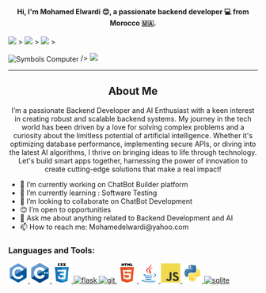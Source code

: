 <h4 align="center">Hi, I'm Mohamed Elwardi 😊, a passionate backend developer 💻 from Morocco 🇲🇦.</h3>
<div></div>
<img src="https://cdn-icons-png.flaticon.com/512/2714/2714073.png" width="90px" display="inline"> >
<img src="https://th.bing.com/th/id/OIP.MCkY3mSiuF1aBsY-YDCdDQHaHa?rs=1&pid=ImgDetMain" width="100px" display="inline"> >
<img src="https://th.bing.com/th/id/R.4505dc63afebb2c6179477f5dc3d78fb?rik=Q50RDrABa6X2Hw&pid=ImgRaw&r=0" width="85px" display="inline"> >

<img src="https://www.freeiconspng.com/uploads/apple-computer-laptop-mac-monitor-screen-icon--icon-search--16.png" width="90px" align="center" alt="Symbols Computer" display="inline"> />
<img src="https://static.vecteezy.com/system/resources/previews/006/662/139/non_2x/artificial-intelligence-ai-processor-chip-icon-symbol-for-graphic-design-logo-web-site-social-media-mobile-app-ui-illustration-free-vector.jpg" width="90px" display="inline">
</div>
<hr>
<h2 align= "center">About Me</h2>
<p align = "center">I’m a passionate Backend Developer and AI Enthusiast with a keen interest in creating robust and scalable backend systems. My journey in the tech world has been driven by a love for solving complex problems and a curiosity about the limitless potential of artificial intelligence. Whether it's optimizing database performance, implementing secure APIs, or diving into the latest AI algorithms, I thrive on bringing ideas to life through technology. Let's build smart apps together, harnessing the power of innovation to create cutting-edge solutions that make a real impact!</p>
<ul>
<li>🔭 I’m currently working on ChatBot Builder platform</li>
<li>🌱 I’m currently learning : Software Testing</li>
<li> 👯 I’m looking to collaborate on ChatBot Development</li>
<li> 😊 I’m open to opportunities</li>
<li>💬 Ask me about anything related to Backend Development and AI</li>
<li> 📫 How to reach me: Mohamedelwardi@yahoo.com</li>
</ul>
<h3 align="left">Languages and Tools:</h3>
<p align="left"> <a href="https://www.cprogramming.com/" target="_blank" rel="noreferrer"> <img src="https://raw.githubusercontent.com/devicons/devicon/master/icons/c/c-original.svg" alt="c" width="40" height="40"/> </a> <a href="https://www.w3schools.com/cpp/" target="_blank" rel="noreferrer"> <img src="https://raw.githubusercontent.com/devicons/devicon/master/icons/cplusplus/cplusplus-original.svg" alt="cplusplus" width="40" height="40"/> </a> <a href="https://www.w3schools.com/css/" target="_blank" rel="noreferrer"> <img src="https://raw.githubusercontent.com/devicons/devicon/master/icons/css3/css3-original-wordmark.svg" alt="css3" width="40" height="40"/> </a> <a href="https://flask.palletsprojects.com/" target="_blank" rel="noreferrer"> <img src="https://www.vectorlogo.zone/logos/pocoo_flask/pocoo_flask-icon.svg" alt="flask" width="40" height="40"/> </a> <a href="https://git-scm.com/" target="_blank" rel="noreferrer"> <img src="https://www.vectorlogo.zone/logos/git-scm/git-scm-icon.svg" alt="git" width="40" height="40"/> </a> <a href="https://www.w3.org/html/" target="_blank" rel="noreferrer"> <img src="https://raw.githubusercontent.com/devicons/devicon/master/icons/html5/html5-original-wordmark.svg" alt="html5" width="40" height="40"/> </a> <a href="https://www.java.com" target="_blank" rel="noreferrer"> <img src="https://raw.githubusercontent.com/devicons/devicon/master/icons/java/java-original.svg" alt="java" width="40" height="40"/> </a> <a href="https://developer.mozilla.org/en-US/docs/Web/JavaScript" target="_blank" rel="noreferrer"> <img src="https://raw.githubusercontent.com/devicons/devicon/master/icons/javascript/javascript-original.svg" alt="javascript" width="40" height="40"/> </a> <a href="https://www.python.org" target="_blank" rel="noreferrer"> <img src="https://raw.githubusercontent.com/devicons/devicon/master/icons/python/python-original.svg" alt="python" width="40" height="40"/> </a> <a href="https://www.sqlite.org/" target="_blank" rel="noreferrer"> <img src="https://www.vectorlogo.zone/logos/sqlite/sqlite-icon.svg" alt="sqlite" width="40" height="40"/> </a> </p>
